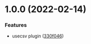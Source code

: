 # 1.0.0 (2022-02-14)


### Features

* usecsv plugin ([330f046](https://github.com/layercodedev/usecsv-vuejs-plugin/commit/330f046d551eee9b2caf32ded1a173cd594e5e1f))
